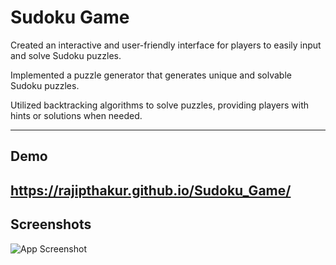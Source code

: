 
# Sudoku Game

Created an interactive and user-friendly interface for players to easily input and solve Sudoku puzzles.

Implemented a puzzle generator that generates unique and solvable Sudoku puzzles.

Utilized backtracking algorithms to solve puzzles, providing players with hints or solutions when needed.


-------------------------------------------------------------------



## Demo

https://rajipthakur.github.io/Sudoku_Game/
-------------------------------------------------------------------




## Screenshots

![App Screenshot](https://drive.google.com/file/d/12a16xpagAQB4TiNK0vuH9rTKevA6htzb/view?usp=sharing)

